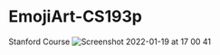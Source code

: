 # EmojiArt-CS193p
Stanford Course
![Screenshot 2022-01-19 at 17 00 41](https://user-images.githubusercontent.com/31929901/150156744-3155362e-1883-4fec-96bc-3ac44b981631.png)
